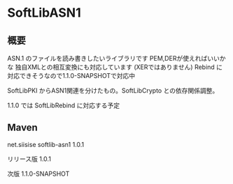 # SoftLibASN1

## 概要

ASN.1 のファイルを読み書きしたいライブラリです
PEM,DERが使えればいいかな
独自XMLとの相互変換にも対応しています (XERではありません)
Rebind に対応できそうなので1.1.0-SNAPSHOTで対応中

SoftLibPKI からASN1関連を分けたもの。SoftLibCrypto との依存関係調整。

1.1.0 では SoftLibRebind に対応する予定

## Maven

net.siisise
softlib-asn1
1.0.1

リリース版 1.0.1

次版 1.1.0-SNAPSHOT